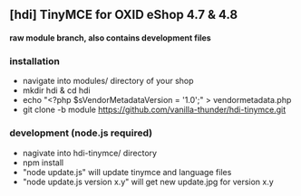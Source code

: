 ## [hdi] TinyMCE for OXID eShop 4.7 & 4.8
#### raw module branch, also contains development files

### installation
* navigate into modules/ directory of your shop
* mkdir hdi & cd hdi
* echo "<?php \$sVendorMetadataVersion = '1.0';" > vendormetadata.php
* git clone -b module https://github.com/vanilla-thunder/hdi-tinymce.git


### development (node.js required)
* nagivate into hdi-tinymce/ directory
* npm install
* "node update.js" will update tinymce and language files
* "node update.js version x.y" will get new update.jpg for version x.y